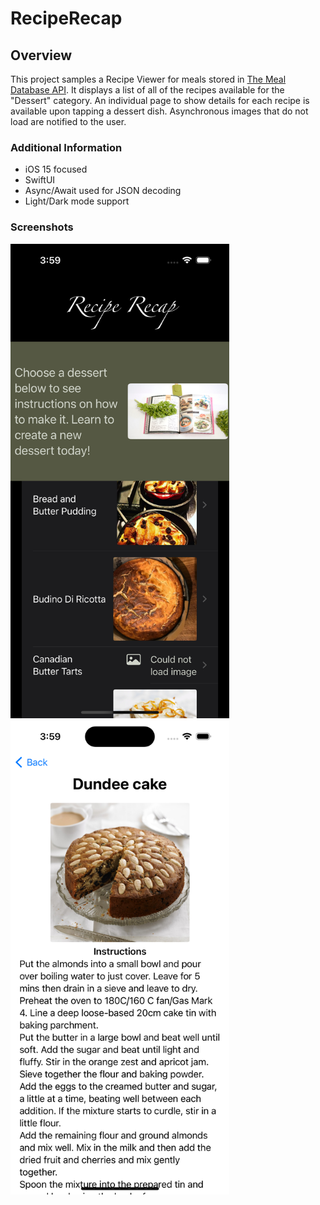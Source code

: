 # RecipeRecap

## Overview
This project samples a Recipe Viewer for meals stored in [The Meal Database API](https://www.themealdb.com/api.php). It displays a list of all of the recipes available for the "Dessert" category. An individual page to show details for each recipe is available upon tapping a dessert dish. Asynchronous images that do not load are notified to the user. 

### Additional Information
- iOS 15 focused
- SwiftUI
- Async/Await used for JSON decoding
- Light/Dark mode support

### Screenshots
<p float="left">
<img src="https://github.com/Jakayus/RecipeRecap/blob/main/Images/MainScreen.png" width="350">
<img src="https://github.com/Jakayus/RecipeRecap/blob/main/Images/Description.png" width="350">
</p>
